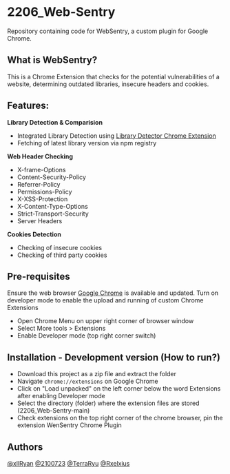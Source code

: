 # 2206_Web-Sentry
Repository containing code for WebSentry, a custom plugin for Google Chrome.

## What is WebSentry?
This is a Chrome Extension that checks for the potential vulnerabilities of a website, determining outdated libraries, insecure headers and cookies.

## Features:
__Library Detection & Comparision__
* Integrated Library Detection using [Library Detector Chrome Extension](https://github.com/johnmichel/Library-Detector-for-Chrome)
* Fetching of latest library version via npm registry

__Web Header Checking__
* X-frame-Options
* Content-Security-Policy
* Referrer-Policy
* Permissions-Policy
* X-XSS-Protection
* X-Content-Type-Options
* Strict-Transport-Security
* Server Headers

__Cookies Detection__
* Checking of insecure cookies
* Checking of third party cookies

## Pre-requisites
Ensure the web browser [Google Chrome](https://www.google.com/chrome/) is available and updated.
Turn on developer mode to enable the upload and running of custom Chrome Extensions
* Open Chrome Menu on upper right corner of browser window
* Select More tools > Extensions
* Enable Developer mode (top right corner switch)

## Installation - Development version (How to run?)
* Download this project as a zip file and extract the folder 
* Navigate `chrome://extensions` on Google Chrome
* Click on "Load unpacked" on the left corner below the word Extensions after enabling Developer mode
* Select the directory (folder) where the extension files are stored (2206_Web-Sentry-main)
* Check extensions on the top right corner of the chrome browser, pin the extension WenSentry Chrome Plugin


## Authors
[@xllRyan](https://github.com/xllRyan)
[@2100723](https://github.com/2100723)
[@TerraRyu](https://github.com/TerraRyu)
[@Rxelxius](https://github.com/Rxelxius)
